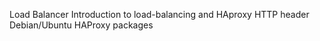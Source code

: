 Load Balancer
Introduction to load-balancing and HAproxy
HTTP header
Debian/Ubuntu HAProxy packages
